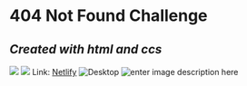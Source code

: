 # 404 Not Found Challenge

## _Created with html and ccs_

![](https://img.shields.io/badge/HTML-239120?style=for-the-badge&logo=html5&logoColor=white) ![](https://img.shields.io/badge/CSS-239120?&style=for-the-badge&logo=css3&logoColor=white)
Link: [Netlify](https://404notfoundcorzahk.netlify.app/)
![Desktop](https://i.ibb.co/C7HsSnh/Captura-de-pantalla-2021-06-04-13-39-56.png)
![enter image description here](https://i.ibb.co/rbQcRhx/Captura-de-pantalla-2021-06-04-13-40-44.png)
